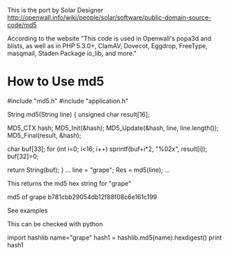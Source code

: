 
This is the port by Solar Designer
http://openwall.info/wiki/people/solar/software/public-domain-source-code/md5

According to the website "This code is used in Openwall's popa3d and blists, as well as in PHP 5.3.0+, ClamAV, Dovecot, Eggdrop, FreeType, masqmail, Staden Package io_lib, and more."



How to Use md5
==============

#include "md5.h"
#include "application.h"

String md5(String line) {
  unsigned char result[16];

  MD5_CTX hash;
  MD5_Init(&hash);
  MD5_Update(&hash, line, line.length());
  MD5_Final(result, &hash);

  char buf[33];
  for (int i=0; i<16; i++)
    sprintf(buf+i*2, "%02x", result[i]);
  buf[32]=0;

  return String(buf);
}
...
line = "grape";
Res = md5(line);
...

This returns the md5 hex string for "grape"

md5 of grape b781cbb29054db12f88f08c6e161c199

See examples


This can be checked with python

import hashlib
name="grape"
hash1 = hashlib.md5(name).hexdigest()
print hash1



